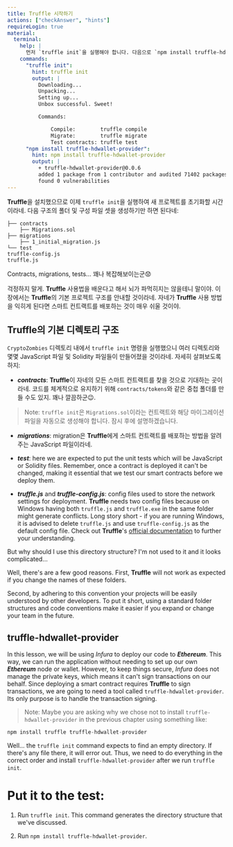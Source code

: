 ```yaml
---
title: Truffle 시작하기
actions: ["checkAnswer", "hints"]
requireLogin: true
material:
  terminal:
    help: |
      먼저 `truffle init`을 실행해야 합니다. 다음으로 `npm install truffle-hdwallet-provider`를 실행합니다.
    commands:
      "truffle init":
        hint: truffle init
        output: |
          Downloading...
          Unpacking...
          Setting up...
          Unbox successful. Sweet!

          Commands:

              Compile:        truffle compile
              Migrate:        truffle migrate
              Test contracts: truffle test
      "npm install truffle-hdwallet-provider":
        hint: npm install truffle-hdwallet-provider
        output: |
          + truffle-hdwallet-provider@0.0.6
          added 1 package from 1 contributor and audited 71402 packages in 5.612s
          found 0 vulnerabilities
---
```


**Truffle**을 설치했으므로 이제 `truffle init`을 실행하여 새 프로젝트를 초기화할 시간이라네. 다음 구조의 폴더 및 구성 파일 셋을 생성하기만 하면 된다네:

```
├── contracts
    ├── Migrations.sol
├── migrations
    ├── 1_initial_migration.js
└── test
truffle-config.js
truffle.js
```

Contracts, migrations, tests... 꽤나 복잡해보이는군😟

걱정하지 말게. **Truffle** 사용법을 배운다고 해서 뇌가 파먹히지는 않을테니 말이야. 이 장에서는 **Truffle**의 기본 프로젝트 구조를 안내할 것이라네. 자네가 **Truffle** 사용 방법을 익히게 된다면 스마트 컨트랙트를 배포하는 것이 매우 쉬울 것이야.

## Truffle의 기본 디렉토리 구조

`CryptoZombies` 디렉토리 내에서 `truffle init` 명령을 실행했으니 여러 디렉토리와 몇몇 JavaScript 파일 및 Solidity 파일들이 만들어졌을 것이라네. 자세히 살펴보도록 하지:

- **_contracts_**: **Truffle**이 자네의 모든 스마트 컨트랙트를 찾을 것으로 기대하는 곳이라네. 코드를 체계적으로 유지하기 위해 `contracts/tokens`와 같은 중첩 폴더를 만들 수도 있지. 꽤나 깔끔하군😉.

> Note: `truffle init`은 `Migrations.sol`이라는 컨트랙트와 해당 마이그레이션 파일을 자동으로 생성해야 합니다. 잠시 후에 설명하겠습니다.

- **_migrations_**: migration은 **Truffle**에게 스마트 컨트랙트를 배포하는 방법을 알려주는 JavaScript 파일이라네.

- **_test_**: here we are expected to put the unit tests which will be JavaScript or Solidity files. Remember, once a contract is deployed it can't be changed, making it essential that we test our smart contracts before we deploy them.

- **_truffle.js_** and **_truffle-config.js_**: config files used to store the network settings for deployment. **Truffle** needs two config files because on Windows having both `truffle.js` and `truffle.exe` in the same folder might generate conflicts. Long story short - if you are running Windows, it is advised to delete `truffle.js` and use `truffle-config.js` as the default config file. Check out **Truffle**'s <a href="https://truffleframework.com/docs/truffle/reference/configuration" target=_blank>official documentation</a> to further your understanding.

But why should I use this directory structure? I'm not used to it and it looks complicated...

Well, there's are a few good reasons. First, **Truffle** will not work as expected if you change the names of these folders.

Second, by adhering to this convention your projects will be easily understood by other developers. To put it short, using a standard folder structures and code conventions make it easier if you expand or change your team in the future.

## truffle-hdwallet-provider

In this lesson, we will be using _Infura_ to deploy our code to **_Ethereum_**. This way, we can run the application without needing to set up our own **_Ethereum_** node or wallet.
However, to keep things secure, _Infura_ does not manage the private keys, which means it can't sign transactions on our behalf. Since deploying a smart contract requires **Truffle** to sign transactions, we are going to need a tool called `truffle-hdwallet-provider`. Its only purpose is to handle the transaction signing.

> Note: Maybe you are asking why we chose not to install `truffle-hdwallet-provider` in the previous chapter using something like:

```JavaScript
npm install truffle truffle-hdwallet-provider
```

Well... the `truffle init` command expects to find an empty directory. If there's any file there, it will error out. Thus, we need to do everything in the correct order and install `truffle-hdwallet-provider` after we run `truffle init`.

# Put it to the test:

1. Run `truffle init`. This command generates the directory structure that we've discussed.

2. Run `npm install truffle-hdwallet-provider`.
